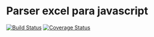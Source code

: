 # Parser excel para javascript

[![Build Status](https://travis-ci.org/henrikesilverio/parser-excel-para-javascript.svg?branch=master)](https://travis-ci.org/henrikesilverio/parser-excel-para-javascript) [![Coverage Status](https://coveralls.io/repos/github/henrikesilverio/parser-excel-para-javascript/badge.svg?branch=master)](https://coveralls.io/github/henrikesilverio/parser-excel-para-javascript?branch=master)
